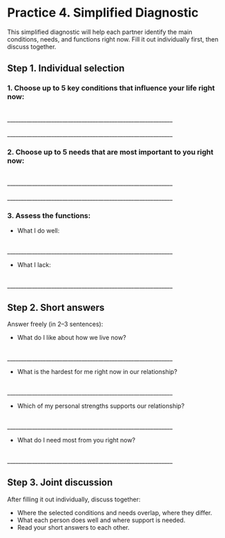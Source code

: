 # Practice 4. Simplified Diagnostic

This simplified diagnostic will help each partner identify the main conditions, needs, and functions right now. Fill it out individually first, then discuss together.

## Step 1. Individual selection

### 1. Choose up to 5 key conditions that influence your life right now:

<br/>
____________________________________________________________
<br/><br/>
____________________________________________________________

### 2. Choose up to 5 needs that are most important to you right now:

<br/>
____________________________________________________________
<br/><br/>
____________________________________________________________

### 3. Assess the functions:

* What I do well:

<br/>
____________________________________________________________

* What I lack:

<br/>
____________________________________________________________

## Step 2. Short answers

Answer freely (in 2–3 sentences):

* What do I like about how we live now?

<br/>
____________________________________________________________

* What is the hardest for me right now in our relationship?

<br/>
____________________________________________________________

* Which of my personal strengths supports our relationship?

<br/>
____________________________________________________________

* What do I need most from you right now?

<br/>
____________________________________________________________

## Step 3. Joint discussion

After filling it out individually, discuss together:

- Where the selected conditions and needs overlap, where they differ.
- What each person does well and where support is needed.
- Read your short answers to each other.

